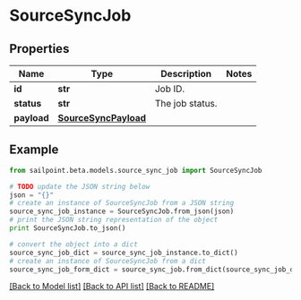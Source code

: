 # SourceSyncJob


## Properties

Name | Type | Description | Notes
------------ | ------------- | ------------- | -------------
**id** | **str** | Job ID. | 
**status** | **str** | The job status. | 
**payload** | [**SourceSyncPayload**](SourceSyncPayload.md) |  | 

## Example

```python
from sailpoint.beta.models.source_sync_job import SourceSyncJob

# TODO update the JSON string below
json = "{}"
# create an instance of SourceSyncJob from a JSON string
source_sync_job_instance = SourceSyncJob.from_json(json)
# print the JSON string representation of the object
print SourceSyncJob.to_json()

# convert the object into a dict
source_sync_job_dict = source_sync_job_instance.to_dict()
# create an instance of SourceSyncJob from a dict
source_sync_job_form_dict = source_sync_job.from_dict(source_sync_job_dict)
```
[[Back to Model list]](../README.md#documentation-for-models) [[Back to API list]](../README.md#documentation-for-api-endpoints) [[Back to README]](../README.md)


